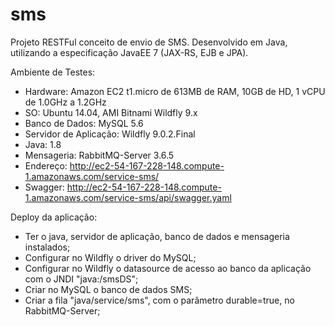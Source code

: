 # sms

Projeto RESTFul conceito de envio de SMS. Desenvolvido em Java, utilizando a especificação JavaEE 7 (JAX-RS, EJB e JPA).

Ambiente de Testes:
- Hardware: Amazon EC2 t1.micro de 613MB de RAM, 10GB de HD, 1 vCPU de 1.0GHz a 1.2GHz
- SO: Ubuntu 14.04, AMI Bitnami Wildfly 9.x
- Banco de Dados: MySQL 5.6
- Servidor de Aplicação: Wildfly 9.0.2.Final
- Java: 1.8
- Mensageria: RabbitMQ-Server 3.6.5
- Endereço: http://ec2-54-167-228-148.compute-1.amazonaws.com/service-sms/
- Swagger: http://ec2-54-167-228-148.compute-1.amazonaws.com/service-sms/api/swagger.yaml

Deploy da aplicação:
- Ter o java, servidor de aplicação, banco de dados e mensageria instalados;
- Configurar no Wildfly o driver do MySQL;
- Configurar no Wildfly o datasource de acesso ao banco da aplicação com o JNDI "java:/smsDS";
- Criar no MySQL o banco de dados SMS;
- Criar a fila "java/service/sms", com o parâmetro durable=true, no RabbitMQ-Server;
